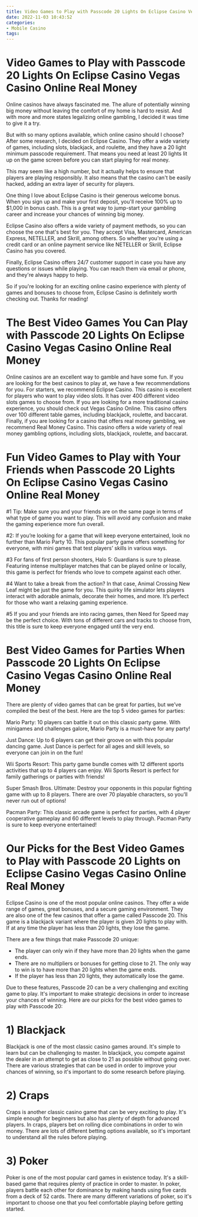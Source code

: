 ```yaml
---
title: Video Games to Play with Passcode 20 Lights On Eclipse Casino Vegas Casino Online Real Money
date: 2022-11-03 10:43:52
categories:
- Mobile Casino
tags:
---
```



#  Video Games to Play with Passcode 20 Lights On Eclipse Casino Vegas Casino Online Real Money

Online casinos have always fascinated me. The allure of potentially winning big money without leaving the comfort of my home is hard to resist. And with more and more states legalizing online gambling, I decided it was time to give it a try.

But with so many options available, which online casino should I choose? After some research, I decided on Eclipse Casino. They offer a wide variety of games, including slots, blackjack, and roulette, and they have a 20 light minimum passcode requirement. That means you need at least 20 lights lit up on the game screen before you can start playing for real money.

This may seem like a high number, but it actually helps to ensure that players are playing responsibly. It also means that the casino can't be easily hacked, adding an extra layer of security for players.

One thing I love about Eclipse Casino is their generous welcome bonus. When you sign up and make your first deposit, you'll receive 100% up to $1,000 in bonus cash. This is a great way to jump-start your gambling career and increase your chances of winning big money.

Eclipse Casino also offers a wide variety of payment methods, so you can choose the one that's best for you. They accept Visa, Mastercard, American Express, NETELLER, and Skrill, among others. So whether you're using a credit card or an online payment service like NETELLER or Skrill, Eclipse Casino has you covered.

Finally, Eclipse Casino offers 24/7 customer support in case you have any questions or issues while playing. You can reach them via email or phone, and they're always happy to help.

So if you're looking for an exciting online casino experience with plenty of games and bonuses to choose from, Eclipse Casino is definitely worth checking out. Thanks for reading!

#  The Best Video Games You Can Play with Passcode 20 Lights On Eclipse Casino Vegas Casino Online Real Money

Online casinos are an excellent way to gamble and have some fun. If you are looking for the best casinos to play at, we have a few recommendations for you. For starters, we recommend Eclipse Casino. This casino is excellent for players who want to play video slots. It has over 400 different video slots games to choose from. If you are looking for a more traditional casino experience, you should check out Vegas Casino Online. This casino offers over 100 different table games, including blackjack, roulette, and baccarat. Finally, if you are looking for a casino that offers real money gambling, we recommend Real Money Casino. This casino offers a wide variety of real money gambling options, including slots, blackjack, roulette, and baccarat.

#  Fun Video Games to Play with Your Friends when Passcode 20 Lights On Eclipse Casino Vegas Casino Online Real Money

#1 Tip: Make sure you and your friends are on the same page in terms of what type of game you want to play. This will avoid any confusion and make the gaming experience more fun overall.

#2: If you’re looking for a game that will keep everyone entertained, look no further than Mario Party 10. This popular party game offers something for everyone, with mini games that test players’ skills in various ways.

#3 For fans of first person shooters, Halo 5: Guardians is sure to please. Featuring intense multiplayer matches that can be played online or locally, this game is perfect for friends who love to compete against each other.

#4 Want to take a break from the action? In that case, Animal Crossing New Leaf might be just the game for you. This quirky life simulator lets players interact with adorable animals, decorate their homes, and more. It’s perfect for those who want a relaxing gaming experience.

#5 If you and your friends are into racing games, then Need for Speed may be the perfect choice. With tons of different cars and tracks to choose from, this title is sure to keep everyone engaged until the very end.

#  Best Video Games for Parties When Passcode 20 Lights On Eclipse Casino Vegas Casino Online Real Money

There are plenty of video games that can be great for parties, but we’ve compiled the best of the best. Here are the top 5 video games for parties:

Mario Party: 10 players can battle it out on this classic party game. With minigames and challenges galore, Mario Party is a must-have for any party!

Just Dance: Up to 6 players can get their groove on with this popular dancing game. Just Dance is perfect for all ages and skill levels, so everyone can join in on the fun!

Wii Sports Resort: This party game bundle comes with 12 different sports activities that up to 4 players can enjoy. Wii Sports Resort is perfect for family gatherings or parties with friends!

Super Smash Bros. Ultimate: Destroy your opponents in this popular fighting game with up to 8 players. There are over 70 playable characters, so you’ll never run out of options!

Pacman Party: This classic arcade game is perfect for parties, with 4 player cooperative gameplay and 60 different levels to play through. Pacman Party is sure to keep everyone entertained!

#  Our Picks for the Best Video Games to Play with Passcode 20 Lights on Eclipse Casino Vegas Casino Online Real Money

Eclipse Casino is one of the most popular online casinos. They offer a wide range of games, great bonuses, and a secure gaming environment. They are also one of the few casinos that offer a game called Passcode 20. This game is a blackjack variant where the player is given 20 lights to play with. If at any time the player has less than 20 lights, they lose the game.

There are a few things that make Passcode 20 unique:

- The player can only win if they have more than 20 lights when the game ends.
- There are no multipliers or bonuses for getting close to 21. The only way to win is to have more than 20 lights when the game ends.
- If the player has less than 20 lights, they automatically lose the game.

Due to these features, Passcode 20 can be a very challenging and exciting game to play. It's important to make strategic decisions in order to increase your chances of winning. Here are our picks for the best video games to play with Passcode 20:

# 1) Blackjack


Blackjack is one of the most classic casino games around. It's simple to learn but can be challenging to master. In blackjack, you compete against the dealer in an attempt to get as close to 21 as possible without going over. There are various strategies that can be used in order to improve your chances of winning, so it's important to do some research before playing.

# 2) Craps


Craps is another classic casino game that can be very exciting to play. It's simple enough for beginners but also has plenty of depth for advanced players. In craps, players bet on rolling dice combinations in order to win money. There are lots of different betting options available, so it's important to understand all the rules before playing.

# 3) Poker


Poker is one of the most popular card games in existence today. It's a skill-based game that requires plenty of practice in order to master. In poker, players battle each other for dominance by making hands using five cards from a deck of 52 cards. There are many different variations of poker, so it's important to choose one that you feel comfortable playing before getting started.